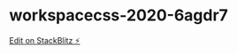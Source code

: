 # workspacecss-2020-6agdr7

[Edit on StackBlitz ⚡️](https://stackblitz.com/edit/workspacecss-2020-6agdr7)